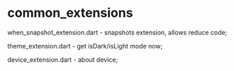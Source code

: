 # common_extensions

when_snapshot_extension.dart -  snapshots extension, allows reduce code; 

theme_extension.dart - get isDark/isLight mode now; 

device_extension.dart - about device; 
